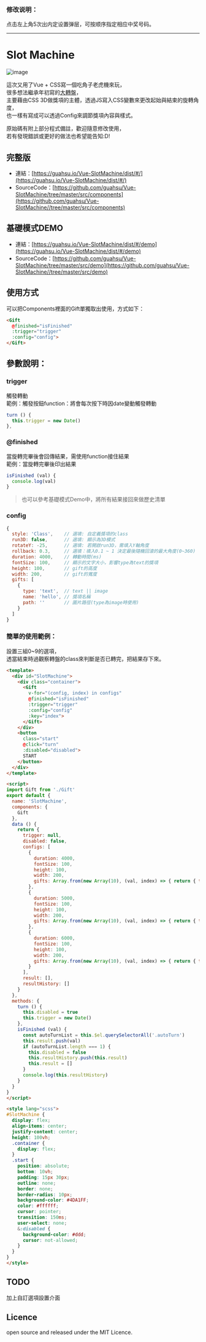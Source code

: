 ### 修改说明：

点击左上角5次出内定设置弹层，可按顺序指定相应中奖号码。

------

# Slot Machine

![image](https://github.com/guahsu/Vue-SlotMachine/blob/master/demo.png?raw=true)  

這次又用了Vue + CSS寫一個吃角子老虎機來玩，  
很多想法繼承年初寫的[大轉盤](https://github.com/guahsu/Vue-TurnTable/)，  
主要藉由CSS 3D做獎項的主體，透過JS寫入CSS變數來更改起始與結束的旋轉角度，  
也一樣有寫成可以透過Config來調節獎項內容與樣式。

原始碼有附上部分程式備註，歡迎隨意修改使用，  
若有發現錯誤或更好的做法也希望能告知:D!  

## 完整版
- 連結：[https://guahsu.io/Vue-SlotMachine/dist/#/](https://guahsu.io/Vue-SlotMachine/dist/#/)  
- SourceCode：[https://github.com/guahsu/Vue-SlotMachine/tree/master/src/components](https://github.com/guahsu/Vue-SlotMachine//tree/master/src/components)  

## 基礎模式DEMO
- 連結：[https://guahsu.io/Vue-SlotMachine/dist/#/demo](https://guahsu.io/Vue-SlotMachine/dist/#/demo)  
- SourceCode：[https://github.com/guahsu/Vue-SlotMachine/tree/master/src/demo](https://github.com/guahsu/Vue-SlotMachine//tree/master/src/demo)  

## 使用方式  
可以把Components裡面的Gift單獨取出使用，方式如下：
```html
<Gift
  @finished="isFinished"
  :trigger="trigger"
  :config="config">
</Gift>
```
## 參數說明：
### trigger
觸發轉動  
範例：觸發按鈕function：將會每次按下時因date變動觸發轉動  
```javascript
turn () {
  this.trigger = new Date()
},
```
### @finished  
當旋轉完畢後會回傳結果，需使用function接住結果  
範例：當旋轉完畢後印出結果  
```javascript
isFinished (val) {
  console.log(val)
}
```
> 也可以參考基礎模式Demo中，將所有結果接回來做歷史清單

### config  
```javascript
{
  style: 'Class',    // 選填: 自定義獎項的class
  run3D: false,      // 選填: 顯示為3D模式
  rotateY: -25,      // 選填: 若開啟run3D，需填入Y軸角度
  rollback: 0.3,     // 選填：填入0.1 ~ 1 決定最後隨機回滾的最大角度(0~360)
  duration: 4000,    // 轉動時間(ms)
  fontSize: 100,     // 顯示的文字大小，影響type為text的獎項
  height: 100,       // gift的高度
  width: 200,        // gift的寬度
  gifts: [
    {        
      type: 'text',  // text || image
      name: 'hello', // 獎項名稱
      path: ''       // 圖片路徑(type為image時使用)
    }
  ]
}
```
### 簡單的使用範例：   
設置三組0~9的選項，  
透當結束時過觀察轉盤的class來判斷是否已轉完，把結果存下來。  
```html
<template>
  <div id="SlotMachine">
    <div class="container">
      <Gift
        v-for="(config, index) in configs"
        @finished="isFinished"
        :trigger="trigger"
        :config="config"
        :key="index">
      </Gift>
    </div>
    <button
      class="start"
      @click="turn"
      :disabled="disabled">
      START
    </button>
  </div>
</template>

<script>
import Gift from './Gift'
export default {
  name: 'SlotMachine',
  components: {
    Gift
  },
  data () {
    return {
      trigger: null,
      disabled: false,
      configs: [
        {
          duration: 4000,
          fontSize: 100,
          height: 100,
          width: 200,
          gifts: Array.from(new Array(10), (val, index) => { return { type: 'text', name: index } })
        },
        {
          duration: 5000,
          fontSize: 100,
          height: 100,
          width: 200,
          gifts: Array.from(new Array(10), (val, index) => { return { type: 'text', name: index } })
        },
        {
          duration: 6000,
          fontSize: 100,
          height: 100,
          width: 200,
          gifts: Array.from(new Array(10), (val, index) => { return { type: 'text', name: index } })
        }
      ],
      result: [],
      resultHistory: []
    }
  },
  methods: {
    turn () {
      this.disabled = true
      this.trigger = new Date()
    },
    isFinished (val) {
      const autoTurnList = this.$el.querySelectorAll('.autoTurn')
      this.result.push(val)
      if (autoTurnList.length === 1) {
        this.disabled = false
        this.resultHistory.push(this.result)
        this.result = []
      }
      console.log(this.resultHistory)
    }
  }
}
</script>

<style lang="scss">
#SlotMachine {
  display: flex;
  align-items: center;
  justify-content: center;
  height: 100vh;
  .container {
    display: flex;
  }
  .start {
    position: absolute;
    bottom: 10vh;
    padding: 15px 30px;
    outline: none;
    border: none;
    border-radius: 10px;
    background-color: #4DA1FF;
    color: #ffffff;
    cursor: pointer;
    transition: 150ms;
    user-select: none;
    &:disabled {
      background-color: #ddd;
      cursor: not-allowed;
    }
  }
}
</style>
```

## TODO
加上自訂選項設置介面

## Licence
open source and released under the MIT Licence.